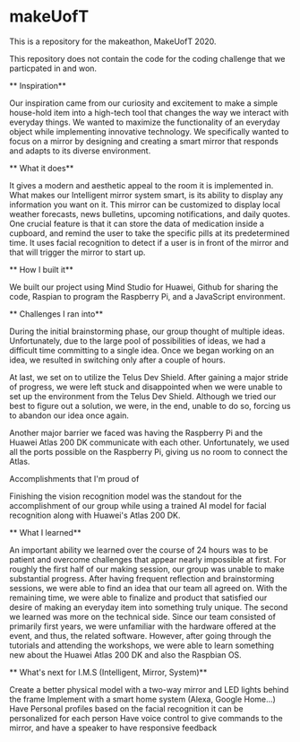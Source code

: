 # makeUofT
This is a repository for the makeathon, MakeUofT 2020. 

This repository does not contain the code for the coding challenge that we particpated in and won. 

** Inspiration** 

Our inspiration came from our curiosity and excitement to make a simple house-hold item into a high-tech tool that changes the way we interact with everyday things. We wanted to maximize the functionality of an everyday object while implementing innovative technology. We specifically wanted to focus on a mirror by designing and creating a smart mirror that responds and adapts to its diverse environment.

** What it does** 

It gives a modern and aesthetic appeal to the room it is implemented in. What makes our Intelligent mirror system smart, is its ability to display any information you want on it. This mirror can be customized to display local weather forecasts, news bulletins, upcoming notifications, and daily quotes. One crucial feature is that it can store the data of medication inside a cupboard, and remind the user to take the specific pills at its predetermined time. It uses facial recognition to detect if a user is in front of the mirror and that will trigger the mirror to start up.

** How I built it** 

We built our project using Mind Studio for Huawei, Github for sharing the code, Raspian to program the Raspberry Pi, and a JavaScript environment.

** Challenges I ran into** 

During the initial brainstorming phase, our group thought of multiple ideas. Unfortunately, due to the large pool of possibilities of ideas, we had a difficult time committing to a single idea. Once we began working on an idea, we resulted in switching only after a couple of hours.

At last, we set on to utilize the Telus Dev Shield. After gaining a major stride of progress, we were left stuck and disappointed when we were unable to set up the environment from the Telus Dev Shield. Although we tried our best to figure out a solution, we were, in the end, unable to do so, forcing us to abandon our idea once again.

Another major barrier we faced was having the Raspberry Pi and the Huawei Atlas 200 DK communicate with each other. Unfortunately, we used all the ports possible on the Raspberry Pi, giving us no room to connect the Atlas.

Accomplishments that I'm proud of

Finishing the vision recognition model was the standout for the accomplishment of our group while using a trained AI model for facial recognition along with Huawei's Atlas 200 DK.

** What I learned** 

An important ability we learned over the course of 24 hours was to be patient and overcome challenges that appear nearly impossible at first. For roughly the first half of our making session, our group was unable to make substantial progress. After having frequent reflection and brainstorming sessions, we were able to find an idea that our team all agreed on. With the remaining time, we were able to finalize and product that satisfied our desire of making an everyday item into something truly unique. The second we learned was more on the technical side. Since our team consisted of primarily first years, we were unfamiliar with the hardware offered at the event, and thus, the related software. However, after going through the tutorials and attending the workshops, we were able to learn something new about the Huawei Atlas 200 DK and also the Raspbian OS.

** What's next for I.M.S (Intelligent, Mirror, System)** 

Create a better physical model with a two-way mirror and LED lights behind the frame Implement with a smart home system (Alexa, Google Home...) Have Personal profiles based on the facial recognition it can be personalized for each person Have voice control to give commands to the mirror, and have a speaker to have responsive feedback
